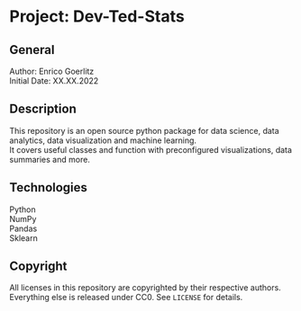 # Project: Dev-Ted-Stats

## General

Author: Enrico Goerlitz <br/>
Initial Date: XX.XX.2022

## Description

This repository is an open source python package for data science, data analytics, data visualization and machine learning. <br/>
It covers useful classes and function with preconfigured visualizations, data summaries and more.

## Technologies

Python <br/>
NumPy <br/>
Pandas <br/>
Sklearn <br>

## Copyright

All licenses in this repository are copyrighted by their respective authors.
Everything else is released under CC0. See `LICENSE` for details.
